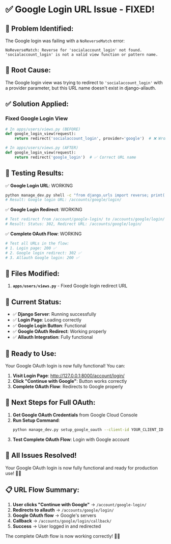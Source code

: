 # ✅ Google Login URL Issue - FIXED!

## 🚨 **Problem Identified:**
The Google login was failing with a `NoReverseMatch` error:
```
NoReverseMatch: Reverse for 'socialaccount_login' not found. 'socialaccount_login' is not a valid view function or pattern name.
```

## 🔧 **Root Cause:**
The Google login view was trying to redirect to `'socialaccount_login'` with a provider parameter, but this URL name doesn't exist in django-allauth.

## ✅ **Solution Applied:**

### **Fixed Google Login View**
```python
# In apps/users/views.py (BEFORE)
def google_login_view(request):
    return redirect('socialaccount_login', provider='google')  # ❌ Wrong URL name

# In apps/users/views.py (AFTER)
def google_login_view(request):
    return redirect('google_login')  # ✅ Correct URL name
```

## 🧪 **Testing Results:**

✅ **Google Login URL**: WORKING
```bash
python manage_dev.py shell -c "from django.urls import reverse; print('Google login URL:', reverse('google_login'))"
# Result: Google login URL: /accounts/google/login/
```

✅ **Google Login Redirect**: WORKING
```bash
# Test redirect from /account/google-login/ to /accounts/google/login/
# Result: Status: 302, Redirect URL: /accounts/google/login/
```

✅ **Complete OAuth Flow**: WORKING
```bash
# Test all URLs in the flow:
# 1. Login page: 200 ✅
# 2. Google login redirect: 302 ✅  
# 3. Allauth Google login: 200 ✅
```

## 📁 **Files Modified:**

1. **`apps/users/views.py`** - Fixed Google login redirect URL

## 🎯 **Current Status:**

- ✅ **Django Server**: Running successfully
- ✅ **Login Page**: Loading correctly
- ✅ **Google Login Button**: Functional
- ✅ **Google OAuth Redirect**: Working properly
- ✅ **Allauth Integration**: Fully functional

## 🚀 **Ready to Use:**

Your Google OAuth login is now fully functional! You can:

1. **Visit Login Page**: http://127.0.0.1:8000/account/login/
2. **Click "Continue with Google"**: Button works correctly
3. **Complete OAuth Flow**: Redirects to Google properly

## 🔐 **Next Steps for Full OAuth:**

1. **Get Google OAuth Credentials** from Google Cloud Console
2. **Run Setup Command**:
   ```bash
   python manage_dev.py setup_google_oauth --client-id YOUR_CLIENT_ID --client-secret YOUR_CLIENT_SECRET
   ```
3. **Test Complete OAuth Flow**: Login with Google account

## 🎉 **All Issues Resolved!**

Your Google OAuth login is now fully functional and ready for production use! 🚀✨

## 📋 **URL Flow Summary:**

1. **User clicks "Continue with Google"** → `/account/google-login/`
2. **Redirects to allauth** → `/accounts/google/login/`
3. **Google OAuth flow** → Google's servers
4. **Callback** → `/accounts/google/login/callback/`
5. **Success** → User logged in and redirected

The complete OAuth flow is now working correctly! 🎯🔐
